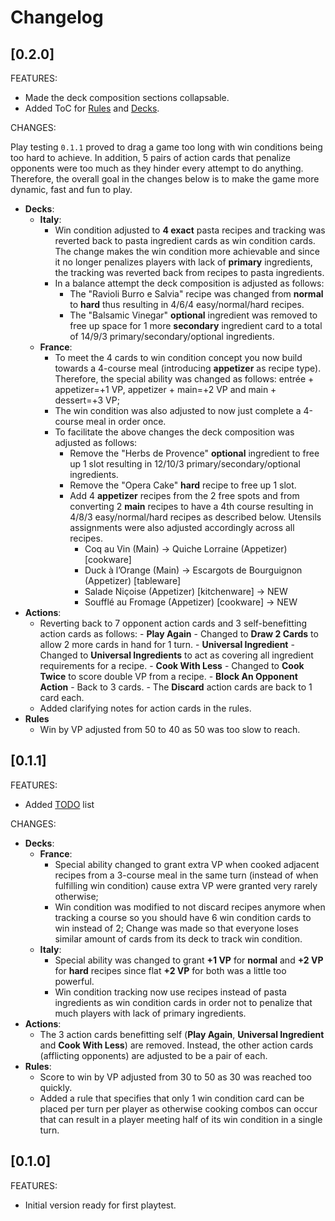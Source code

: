 # Changelog

## [0.2.0]

FEATURES:

* Made the deck composition sections collapsable.
* Added ToC for [Rules](Rules.md) and [Decks](Decks.md).

CHANGES:

Play testing `0.1.1` proved to drag a game too long with win conditions being too hard to achieve.
In addition, 5 pairs of action cards that penalize opponents were too much as they hinder every
attempt to do anything. Therefore, the overall goal in the changes below is to make the game more
dynamic, fast and fun to play.

- **Decks**:
  - **Italy**:
    - Win condition adjusted to **4 exact** pasta recipes and tracking was reverted back to pasta
    ingredient cards as win condition cards. The change makes the win condition more achievable
    and since it no longer penalizes players with lack of **primary** ingredients, the tracking was
    reverted back from recipes to pasta ingredients.
    - In a balance attempt the deck composition is adjusted as follows:
      - The "Ravioli Burro e Salvia" recipe was changed from **normal** to **hard** thus resulting
      in 4/6/4 easy/normal/hard recipes.
      - The "Balsamic Vinegar" **optional** ingredient was removed to free up space for 1 more
      **secondary** ingredient card to a total of 14/9/3 primary/secondary/optional ingredients.
  - **France**:
    - To meet the 4 cards to win condition concept you now build towards a 4-course meal 
    (introducing **appetizer** as recipe type). Therefore, the special ability was changed as
    follows: entrée + appetizer=+1 VP, appetizer + main=+2 VP and main + dessert=+3 VP;
    - The win condition was also adjusted to now just complete a 4-course meal in order once.
    - To facilitate the above changes the deck composition was adjusted as follows:
      - Remove the "Herbs de Provence" **optional** ingredient to free up 1 slot resulting in
      12/10/3 primary/secondary/optional ingredients.
      - Remove the "Opera Cake" **hard** recipe to free up 1 slot.
      - Add 4 **appetizer** recipes from the 2 free spots and from converting 2 **main** recipes
      to have a 4th course resulting in 4/8/3 easy/normal/hard recipes as described below. Utensils
      assignments were also adjusted accordingly across all recipes.
        - Coq au Vin (Main) -> Quiche Lorraine (Appetizer) [cookware]
        - Duck à l’Orange (Main) -> Escargots de Bourguignon (Appetizer) [tableware]
        - Salade Niçoise (Appetizer) [kitchenware] -> NEW
        - Soufflé au Fromage (Appetizer) [cookware] -> NEW
- **Actions**:
  - Reverting back to 7 opponent action cards and 3 self-benefitting action cards as follows:
        - **Play Again** - Changed to **Draw 2 Cards** to allow 2 more cards in hand for 1 turn.
        - **Universal Ingredient** - Changed to **Universal Ingredients** to act as covering all
        ingredient requirements for a recipe.
        - **Cook With Less** - Changed to **Cook Twice** to score double VP from a recipe.
        - **Block An Opponent Action** - Back to 3 cards.
        - The **Discard** action cards are back to 1 card each.
  - Added clarifying notes for action cards in the rules.
- **Rules**
  - Win by VP adjusted from 50 to 40 as 50 was too slow to reach.

## [0.1.1]

FEATURES:

* Added [TODO](TODO.md) list

CHANGES:

- **Decks**:
  - **France**:
    - Special ability changed to grant extra VP when cooked adjacent recipes from a 3-course meal
    in the same turn (instead of when fulfilling win condition) cause extra VP were granted very
    rarely otherwise;
    - Win condition was modified to not discard recipes anymore when tracking a course so you should
    have 6 win condition cards to win instead of 2; Change was made so that everyone loses similar
    amount of cards from its deck to track win condition.
  - **Italy**:
    - Special ability was changed to grant **+1 VP** for **normal** and **+2 VP** for **hard**
    recipes since flat **+2 VP** for both was a little too powerful.
    - Win condition tracking now use recipes instead of pasta ingredients as win condition cards in 
    order not to penalize that much players with lack of primary ingredients.
- **Actions**:
  - The 3 action cards benefitting self (**Play Again**, **Universal Ingredient** and
  **Cook With Less**) are removed. Instead, the other action cards (afflicting opponents) are
  adjusted to be a pair of each.
- **Rules**:
  - Score to win by VP adjusted from 30 to 50 as 30 was reached too quickly.
  - Added a rule that specifies that only 1 win condition card can be placed per turn per player
  as otherwise cooking combos can occur that can result in a player meeting half of its win 
  condition in a single turn.


## [0.1.0]

FEATURES:

* Initial version ready for first playtest.